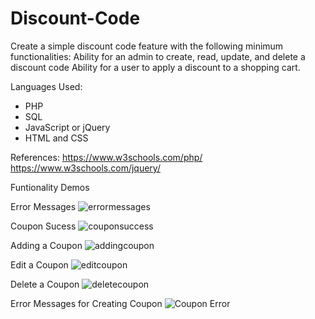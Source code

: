 # Discount-Code

Create a simple discount code feature with the following minimum functionalities: Ability for an admin to create, read, update, and delete a discount code Ability for a user to apply a discount to a shopping cart.

Languages Used:
* PHP 
* SQL 
* JavaScript or jQuery 
* HTML and CSS

References:
https://www.w3schools.com/php/
https://www.w3schools.com/jquery/


Funtionality Demos

Error Messages
![errormessages](https://user-images.githubusercontent.com/96153171/187111597-cd4b4aec-5b58-4171-a106-e0f86d8457f8.gif)

Coupon Sucess
![couponsuccess](https://user-images.githubusercontent.com/96153171/187111722-4d2a07fa-e94a-41f4-8606-1b64a730f736.gif)

Adding a Coupon
![addingcoupon](https://user-images.githubusercontent.com/96153171/187111849-e107a751-e686-46a4-963b-94fe395a827d.gif)

Edit a Coupon
![editcoupon](https://user-images.githubusercontent.com/96153171/187249937-6b23b518-a78d-4810-a1dd-e883c18e3fc7.gif)

Delete a Coupon
![deletecoupon](https://user-images.githubusercontent.com/96153171/187249980-7efbb303-35f6-4250-b22e-102dc813e6fb.gif)

Error Messages for Creating Coupon
![Coupon Error](https://user-images.githubusercontent.com/96153171/187781062-1fbe3ca6-dfa3-4014-adbe-1910f920e73d.gif)
